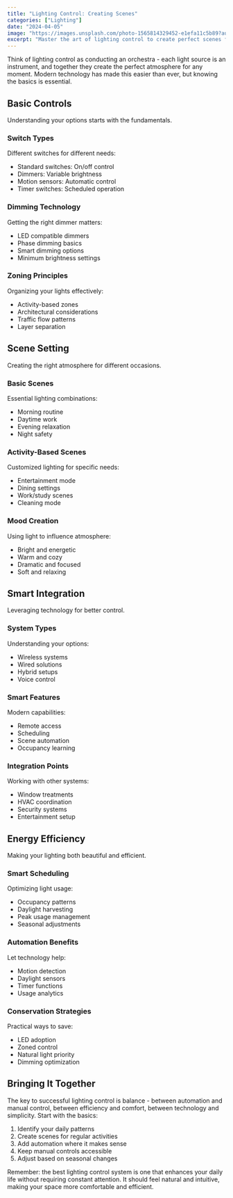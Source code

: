 ```yaml
---
title: "Lighting Control: Creating Scenes"
categories: ["Lighting"]
date: "2024-04-05"
image: "https://images.unsplash.com/photo-1565814329452-e1efa11c5b89?auto=format&fit=crop&q=80&w=1920"
excerpt: "Master the art of lighting control to create perfect scenes for any occasion. Learn how to use modern technology and smart integration to enhance your space's functionality and atmosphere."
---
```


Think of lighting control as conducting an orchestra - each light source is an instrument, and together they create the perfect atmosphere for any moment. Modern technology has made this easier than ever, but knowing the basics is essential.

## Basic Controls

Understanding your options starts with the fundamentals.

### Switch Types
Different switches for different needs:
- Standard switches: On/off control
- Dimmers: Variable brightness
- Motion sensors: Automatic control
- Timer switches: Scheduled operation

### Dimming Technology
Getting the right dimmer matters:
- LED compatible dimmers
- Phase dimming basics
- Smart dimming options
- Minimum brightness settings

### Zoning Principles
Organizing your lights effectively:
- Activity-based zones
- Architectural considerations
- Traffic flow patterns
- Layer separation

## Scene Setting

Creating the right atmosphere for different occasions.

### Basic Scenes
Essential lighting combinations:
- Morning routine
- Daytime work
- Evening relaxation
- Night safety

### Activity-Based Scenes
Customized lighting for specific needs:
- Entertainment mode
- Dining settings
- Work/study scenes
- Cleaning mode

### Mood Creation
Using light to influence atmosphere:
- Bright and energetic
- Warm and cozy
- Dramatic and focused
- Soft and relaxing

## Smart Integration

Leveraging technology for better control.

### System Types
Understanding your options:
- Wireless systems
- Wired solutions
- Hybrid setups
- Voice control

### Smart Features
Modern capabilities:
- Remote access
- Scheduling
- Scene automation
- Occupancy learning

### Integration Points
Working with other systems:
- Window treatments
- HVAC coordination
- Security systems
- Entertainment setup

## Energy Efficiency

Making your lighting both beautiful and efficient.

### Smart Scheduling
Optimizing light usage:
- Occupancy patterns
- Daylight harvesting
- Peak usage management
- Seasonal adjustments

### Automation Benefits
Let technology help:
- Motion detection
- Daylight sensors
- Timer functions
- Usage analytics

### Conservation Strategies
Practical ways to save:
- LED adoption
- Zoned control
- Natural light priority
- Dimming optimization

## Bringing It Together

The key to successful lighting control is balance - between automation and manual control, between efficiency and comfort, between technology and simplicity. Start with the basics:

1. Identify your daily patterns
2. Create scenes for regular activities
3. Add automation where it makes sense
4. Keep manual controls accessible
5. Adjust based on seasonal changes

Remember: the best lighting control system is one that enhances your daily life without requiring constant attention. It should feel natural and intuitive, making your space more comfortable and efficient. 